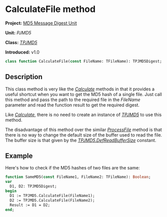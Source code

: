 # CalculateFile method

**Project:** [MD5 Message Digest Unit](../API.md)

**Unit:** _PJMD5_

**Class:** [_TPJMD5_](./TPJMD5.md)

**Introduced:** v1.0

```pascal
class function CalculateFile(const FileName: TFileName): TPJMD5Digest;
```

## Description

This class method is very like the [_Calculate_](./TPJMD5-Calculate.md) methods in that it provides a useful shortcut when you want to get the MD5 hash of a single file. Just call this method and pass the path to the required file in the _FileName_ parameter and read the function result to get the required digest.

Like [_Calculate_](./TPJMD5-Calculate.md), there is no need to create an instance of [_TPJMD5_](./TPJMD5.md) to use this method.

The disadvantage of this method over the similar [_ProcessFile_](TPJMD5-ProcessFile.md) method is that there is no way to change the default size of the buffer used to read the file. The buffer size is that given by the [_TPJMD5.DefReadBufferSize_](./TPJMD5-DefReadBufferSize.md) constant.

## Example

Here's how to check if the MD5 hashes of two files are the same:

```pascal
function SameMD5(const FileName1, FileName2: TFileName): Boolean;
var
  D1, D2: TPJMD5Digest;
begin
  D1 := TPJMD5.CalculateFile(FileName1);
  D2 := TPJMD5.CalculateFile(FileName2);
  Result := D1 = D2;
end;
```
